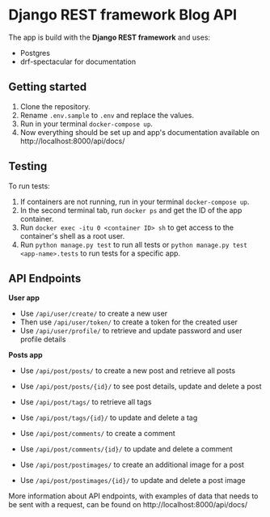 # Django REST framework Blog API

The app is build with the **Django REST framework** and uses:
- Postgres
- drf-spectacular for documentation

## Getting started
1. Clone the repository.
2. Rename `.env.sample` to `.env` and replace the values.
3. Run in your terminal `docker-compose up`.
4. Now everything should be set up and app's documentation available on http://localhost:8000/api/docs/

## Testing
To run tests:
1. If containers are not running, run in your terminal `docker-compose up`.
2. In the second terminal tab, run `docker ps` and get the ID of the app container.
3. Run `docker exec -itu 0 <container ID> sh` to get access to the container's shell as a root user.
4. Run `python manage.py test` to run all tests or `python manage.py test <app-name>.tests` to run tests for a specific app.

## API Endpoints
**User app**
- Use `/api/user/create/` to create a new user 
- Then use `/api/user/token/` to create a token for the created user
- Use `/api/user/profile/` to retrieve and update password and user profile details

**Posts app**
- Use `/api/post/posts/` to create a new post and retrieve all posts
- Use `/api/post/posts/{id}/` to see post details, update and delete a post


- Use `/api/post/tags/` to retrieve all tags
- Use `/api/post/tags/{id}/` to update and delete a tag


- Use `/api/post/comments/` to create a comment
- Use `/api/post/comments/{id}/` to update and delete a comment


- Use `/api/post/postimages/` to create an additional image for a post
- Use `/api/post/postimages/{id}/` to update and delete a post image


More information about API endpoints, with examples of data that needs to be sent with a request, can be found on http://localhost:8000/api/docs/ 
